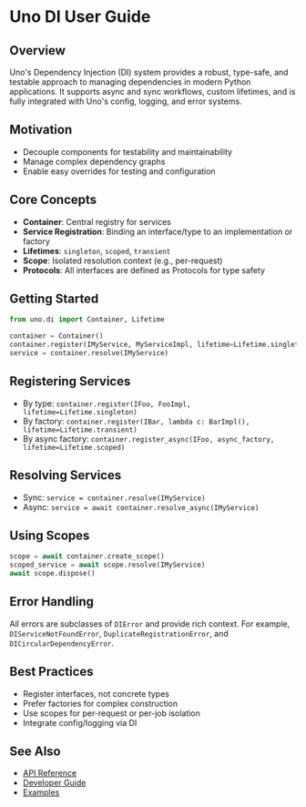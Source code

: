 # Uno DI User Guide

## Overview

Uno's Dependency Injection (DI) system provides a robust, type-safe, and testable approach to managing dependencies in modern Python applications. It supports async and sync workflows, custom lifetimes, and is fully integrated with Uno's config, logging, and error systems.

## Motivation

- Decouple components for testability and maintainability
- Manage complex dependency graphs
- Enable easy overrides for testing and configuration

## Core Concepts

- **Container**: Central registry for services
- **Service Registration**: Binding an interface/type to an implementation or factory
- **Lifetimes**: `singleton`, `scoped`, `transient`
- **Scope**: Isolated resolution context (e.g., per-request)
- **Protocols**: All interfaces are defined as Protocols for type safety

## Getting Started

```python
from uno.di import Container, Lifetime

container = Container()
container.register(IMyService, MyServiceImpl, lifetime=Lifetime.singleton)
service = container.resolve(IMyService)
```

## Registering Services

- By type: `container.register(IFoo, FooImpl, lifetime=Lifetime.singleton)`
- By factory: `container.register(IBar, lambda c: BarImpl(), lifetime=Lifetime.transient)`
- By async factory: `container.register_async(IFoo, async_factory, lifetime=Lifetime.scoped)`

## Resolving Services

- Sync: `service = container.resolve(IMyService)`
- Async: `service = await container.resolve_async(IMyService)`

## Using Scopes

```python
scope = await container.create_scope()
scoped_service = await scope.resolve(IMyService)
await scope.dispose()
```

## Error Handling

All errors are subclasses of `DIError` and provide rich context. For example, `DIServiceNotFoundError`, `DuplicateRegistrationError`, and `DICircularDependencyError`.

## Best Practices

- Register interfaces, not concrete types
- Prefer factories for complex construction
- Use scopes for per-request or per-job isolation
- Integrate config/logging via DI

## See Also

- [API Reference](api_reference.md)
- [Developer Guide](developer_guide.md)
- [Examples](examples/)

